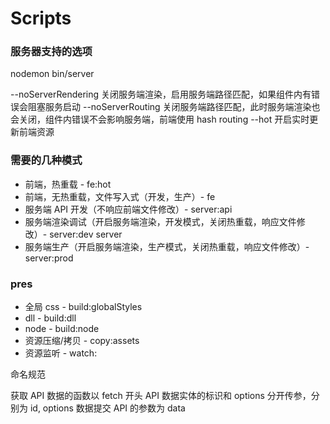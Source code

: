 # Scripts

### 服务器支持的选项
nodemon bin/server

--noServerRendering 关闭服务端渲染，启用服务端路径匹配，如果组件内有错误会阻塞服务启动
--noServerRouting 关闭服务端路径匹配，此时服务端渲染也会关闭，组件内错误不会影响服务端，前端使用 hash routing
--hot 开启实时更新前端资源

### 需要的几种模式
- 前端，热重载 - fe:hot
- 前端，无热重载，文件写入式（开发，生产）- fe
- 服务端 API 开发（不响应前端文件修改）- server:api
- 服务端渲染调试（开启服务端渲染，开发模式，关闭热重载，响应文件修改）- server:dev server
- 服务端生产（开启服务端渲染，生产模式，关闭热重载，响应文件修改）- server:prod

### pres
- 全局 css - build:globalStyles
- dll - build:dll
- node - build:node
- 资源压缩/拷贝 - copy:assets
- 资源监听 - watch:<name>


命名规范

获取 API 数据的函数以 fetch 开头
API 数据实体的标识和 options 分开传参，分别为 id, options
数据提交 API 的参数为 data
